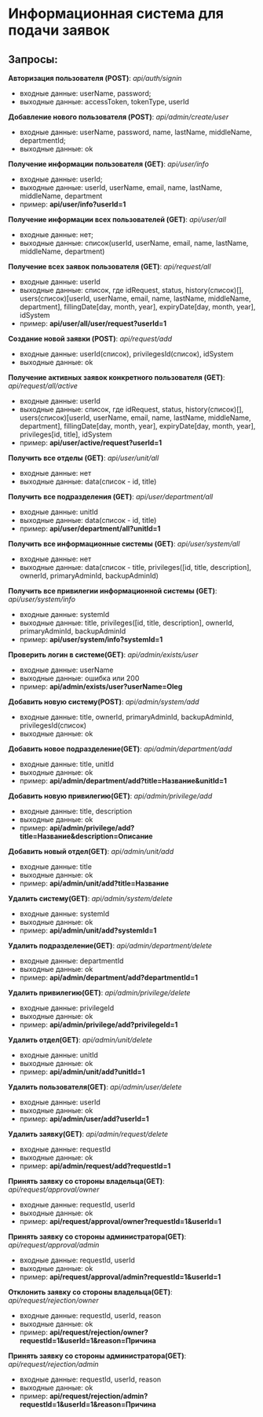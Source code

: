 # Информационная система для подачи заявок
Запросы:
-----------------------------------
**Авторизация пользователя (POST)**: _api/auth/signin_
* входные данные: userName, password; 
* выходные данные: accessToken, tokenType, userId

**Добавление нового пользователя (POST)**: _api/admin/create/user_
* входные данные: userName, password, name, lastName, middleName, departmentId; 
* выходные данные: ok

**Получение информации пользователя (GET)**: _api/user/info_
* входные данные: userId;
* выходные данные: userId, userName, email, name, lastName, middleName, department
* пример: **api/user/info?userId=1**

**Получение информации всех пользователей (GET)**: _api/user/all_
* входные данные: нет;
* выходные данные: список(userId, userName, email, name, lastName, middleName, department)

**Получение всех заявок пользователя (GET)**: _api/request/all_
* входные данные: userId
* выходные данные: список, где idRequest, status, history(список)[], 
users(cписок)[userId, userName, email, name, lastName, middleName, department],
fillingDate[day, month, year], expiryDate[day, month, year], idSystem
* пример: **api/user/all/user/request?userId=1**

**Создание новой заявки (POST)**: _api/request/add_
* входные данные: userId(список), privilegesId(список), idSystem
* выходные данные: ok

**Получение активных заявок конкретного пользователя (GET)**: _api/request/all/active_
* входные данные: userId
* выходные данные: список, где idRequest, status, history(список)[], 
users(cписок)[userId, userName, email, name, lastName, middleName, department],
fillingDate[day, month, year], expiryDate[day, month, year], privileges[id, title],  idSystem
* пример: **api/user/active/request?userId=1**

**Получить все отделы (GET)**: _api/user/unit/all_
* входные данные: нет
* выходные данные: data(список - id, title)

**Получить все подразделения (GET)**: _api/user/department/all_
* входные данные:  unitId
* выходные данные: data(список - id, title)
* пример: **api/user/department/all?unitId=1**

**Получить все информационные системы (GET)**: _api/user/system/all_
* входные данные:  нет
* выходные данные: data(список - title, privileges([id, title, description], ownerId, primaryAdminId, backupAdminId)

**Получить все привилегии информационной системы (GET)**: _api/user/system/info_
* входные данные:  systemId
* выходные данные: title, privileges([id, title, description], ownerId, primaryAdminId, backupAdminId
* пример: **api/user/system/info?systemId=1**

**Проверить логин в системе(GET)**: _api/admin/exists/user_
* входные данные:  userName
* выходные данные: ошибка или 200
* пример: **api/admin/exists/user?userName=Oleg**

**Добавить новую систему(POST)**: _api/admin/system/add_
* входные данные:  title, ownerId, primaryAdminId, backupAdminId, privilegesId(список)
* выходные данные: ok

**Добавить новое подразделение(GET)**: _api/admin/department/add_
* входные данные:  title, unitId
* выходные данные: ok
* пример: **api/admin/department/add?title=Название&unitId=1**

**Добавить новую привилегию(GET)**: _api/admin/privilege/add_
* входные данные:  title, description
* выходные данные: ok
* пример: **api/admin/privilege/add?title=Название&description=Описание**

**Добавить новый отдел(GET)**: _api/admin/unit/add_
* входные данные:  title
* выходные данные: ok
* пример: **api/admin/unit/add?title=Название**

**Удалить систему(GET)**: _api/admin/system/delete_
* входные данные:  systemId
* выходные данные: ok
* пример: **api/admin/unit/add?systemId=1**

**Удалить подразделение(GET)**: _api/admin/department/delete_
* входные данные:  departmentId
* выходные данные: ok
* пример: **api/admin/department/add?departmentId=1**

**Удалить привилегию(GET)**: _api/admin/privilege/delete_
* входные данные:  privilegeId
* выходные данные: ok
* пример: **api/admin/privilege/add?privilegeId=1**

**Удалить отдел(GET)**: _api/admin/unit/delete_
* входные данные:  unitId
* выходные данные: ok
* пример: **api/admin/unit/add?unitId=1**

**Удалить пользователя(GET)**: _api/admin/user/delete_
* входные данные:  userId
* выходные данные: ok
* пример: **api/admin/user/add?userId=1**

**Удалить заявку(GET)**: _api/admin/request/delete_
* входные данные:  requestId
* выходные данные: ok
* пример: **api/admin/request/add?requestId=1**

**Принять заявку со стороны владельца(GET)**: _api/request/approval/owner_
* входные данные:  requestId, userId
* выходные данные: ok
* пример: **api/request/approval/owner?requestId=1&userId=1**

**Принять заявку со стороны администратора(GET)**: _api/request/approval/admin_
* входные данные:  requestId, userId
* выходные данные: ok
* пример: **api/request/approval/admin?requestId=1&userId=1**

**Отклонить заявку со стороны владельца(GET)**: _api/request/rejection/owner_
* входные данные:  requestId, userId, reason
* выходные данные: ok
* пример: **api/request/rejection/owner?requestId=1&userId=1&reason=Причина**

**Принять заявку со стороны администратора(GET)**: _api/request/rejection/admin_
* входные данные:  requestId, userId, reason
* выходные данные: ok
* пример: **api/request/rejection/admin?requestId=1&userId=1&reason=Причина**